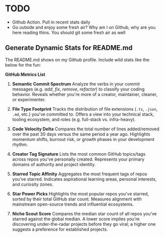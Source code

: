 # TODO

- Github Action. Pull in recent stats daily
- Go outside and enjoy some fresh air? Why am I on Github, why are you here reading thins. You should git some fresh air as well

## Generate Dynamic Stats for README.md

The README.md shows on my Github profile. Include wild stats like the below for the fun:

**GitHub Metrics List**

1. **Semantic Commit Spectrum**
   Analyze the verbs in your commit messages (e.g. _add_, _fix_, _remove_, _refactor_) to classify your coding behavior. Reveals whether you're more of a creator, maintainer, cleaner, or experimenter.

2. **File Type Footprint**
   Tracks the distribution of file extensions (`.ts`, `.json`, `.md`, etc.) you've committed to. Offers a view into your technical stack, tooling ecosystem, and roles (e.g. full-stack vs. infra-heavy).

3. **Code Velocity Delta**
   Compares the total number of lines added/removed over the past 30 days versus the same period a year ago. Highlights momentum shifts, burnout risk, or growth phases in your development rhythm.

4. **Creator Tag Signature**
   Lists the most common GitHub topics/tags across repos you’ve personally created. Represents your primary domains of authority and project identity.

5. **Starred Topic Affinity**
   Aggregates the most frequent tags of repos you’ve starred. Indicates aspirational learning areas, personal interests, and curiosity zones.

6. **Star Power Picks**
   Highlights the most popular repos you've starred, sorted by their total GitHub star count. Measures alignment with mainstream open-source trends and influential ecosystems.

7. **Niche Scout Score**
   Compares the median star count of all repos you’ve starred against the global median. A lower score implies you're discovering under-the-radar projects before they go viral; a higher one suggests a preference for established projects.
